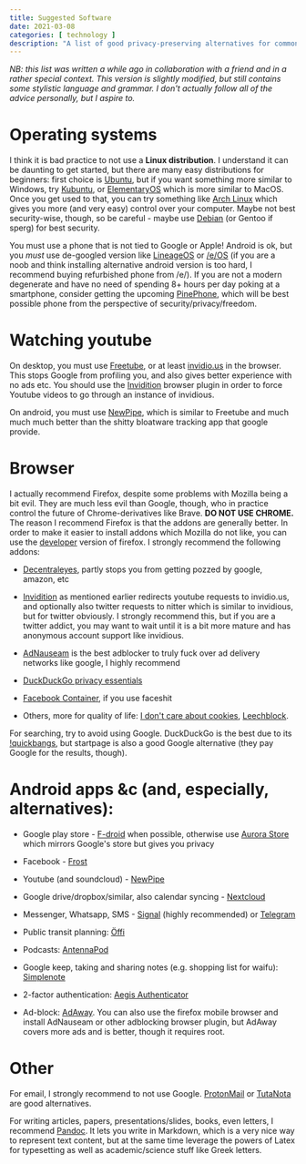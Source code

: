 ```yaml
---
title: Suggested Software
date: 2021-03-08
categories: [ technology ]
description: "A list of good privacy-preserving alternatives for commonly used software"
---
```


*NB: this list was written a while ago in collaboration with a friend and in a
rather special context.  This version is slightly modified, but still contains
some stylistic language and grammar. I don't actually follow all of the advice
personally, but I aspire to.*

# Operating systems

I think it is bad practice to not use a **Linux distribution**. I understand it
can be daunting to get started, but there are many easy distributions for
beginners: first choice is [Ubuntu](https://ubuntu.com/download/desktop), but
if you want something more similar to Windows, try
[Kubuntu](https://kubuntu.org/), or [ElementaryOS](https://elementary.io/)
which is more similar to MacOS. Once you get used to that, you can try
something like [Arch Linux](https://www.archlinux.org/download/) which gives
you more (and very easy) control over your computer. Maybe not best
security-wise, though, so be careful - maybe use
[Debian](https://www.debian.org/) (or Gentoo if sperg) for best security.

You must use a phone that is not tied to Google or Apple! Android is ok, but
you *must* use de-googled version like [LineageOS](https://www.lineageos.org/)
or [/e/OS](https://e.foundation/) (if you are a noob and think installing
alternative android version is too hard, I recommend buying refurbished phone
from /e/). If you are not a modern degenerate and have no need of spending 8+
hours per day poking at a smartphone, consider getting the upcoming
[PinePhone](https://www.pine64.org/pinephone/), which will be best possible
phone from the perspective of security/privacy/freedom.

# Watching youtube

On desktop, you must use [Freetube](https://freetubeapp.io/), or at least
[invidio.us](https://invidio.us/) in the browser. This stops Google from
profiling you, and also gives better experience with no ads etc. You should use
the [Invidition](https://addons.mozilla.org/en-US/firefox/addon/invidition/)
browser plugin in order to force Youtube videos to go through an instance of
invidious.

On android, you must use [NewPipe](https://newpipe.schabi.org/), which is
similar to Freetube and much much much better than the shitty bloatware
tracking app that google provide.

# Browser

I actually recommend Firefox, despite some problems with Mozilla being a bit
evil. They are much less evil than Google, though, who in practice control the
future of Chrome-derivatives like Brave. **DO NOT USE CHROME.** The reason I
recommend Firefox is that the addons are generally better. In order to make it
easier to install addons which Mozilla do not like, you can use the
[developer](https://www.mozilla.org/en-US/firefox/developer/) version of
firefox. I strongly recommend the following addons:

* [Decentraleyes](https://addons.mozilla.org/en-US/firefox/addon/decentraleyes/),
  partly stops you from getting pozzed by google, amazon, etc
* [Invidition](https://addons.mozilla.org/en-US/firefox/addon/invidition/) as
  mentioned earlier redirects youtube requests to invidio.us, and optionally
  also twitter requests to nitter which is similar to invidious, but for
  twitter obviously. I strongly recommend this, but if you are a twitter
  addict, you may want to wait until it is a bit more mature and has anonymous
  account support like invidious.

* [AdNauseam](https://addons.mozilla.org/en-US/firefox/addon/adnauseam/) is the
  best adblocker to truly fuck over ad delivery networks like google, I highly
  recommend
* [DuckDuckGo privacy
  essentials](https://addons.mozilla.org/en-US/firefox/addon/duckduckgo-for-firefox/)
* [Facebook
  Container](https://addons.mozilla.org/en-US/firefox/addon/facebook-container/),
  if you use faceshit

* Others, more for quality of life: [I don't care about
  cookies](https://addons.mozilla.org/en-US/firefox/addon/i-dont-care-about-cookies/),
  [Leechblock](https://addons.mozilla.org/en-US/firefox/addon/leechblock-ng/).

For searching, try to avoid using Google. DuckDuckGo is the best due to its
[!quickbangs](https://duckduckgo.com/bang), but startpage is also a good Google
alternative (they pay Google for the results, though).

# Android apps &c (and, especially, alternatives):

* Google play store - [F-droid](https://f-droid.org) when possible, otherwise
  use [Aurora Store](https://f-droid.org/packages/com.aurora.store/) which
  mirrors Google's store but gives you privacy

* Facebook - [Frost](https://f-droid.org/packages/com.pitchedapps.frost/)
* Youtube (and soundcloud) -
  [NewPipe](https://f-droid.org/packages/org.schabi.newpipe/)
* Google drive/dropbox/similar, also calendar syncing -
  [Nextcloud](https://f-droid.org/en/packages/com.nextcloud.client/)
* Messenger, Whatsapp, SMS - [Signal](https://signal.org/download/) (highly
  recommended) or
  [Telegram](https://f-droid.org/en/packages/org.telegram.messenger/)
* Public transit planning:
  [Öffi](https://f-droid.org/en/packages/de.schildbach.oeffi/)
* Podcasts: [AntennaPod](https://f-droid.org/en/packages/de.danoeh.antennapod)
* Google keep, taking and sharing notes (e.g. shopping list for waifu):
  [Simplenote](https://simplenote.com/)
* 2-factor authentication: [Aegis
  Authenticator](https://f-droid.org/en/packages/com.beemdevelopment.aegis)
* Ad-block: [AdAway](https://f-droid.org/en/packages/org.adaway). You can also
  use the firefox mobile browser and install AdNauseam or other adblocking
  browser plugin, but AdAway covers more ads and is better, though it requires
  root.

# Other

For email, I strongly recommend to not use Google.
[ProtonMail](https://protonmail.com/) or [TutaNota](https://www.tutanota.com/)
are good alternatives.

For writing articles, papers, presentations/slides, books, even letters, I
recommend [Pandoc](https://pandoc.org/). It lets you write in Markdown, which
is a very nice way to represent text content, but at the same time leverage the
powers of Latex for typesetting as well as academic/science stuff like Greek
letters.
